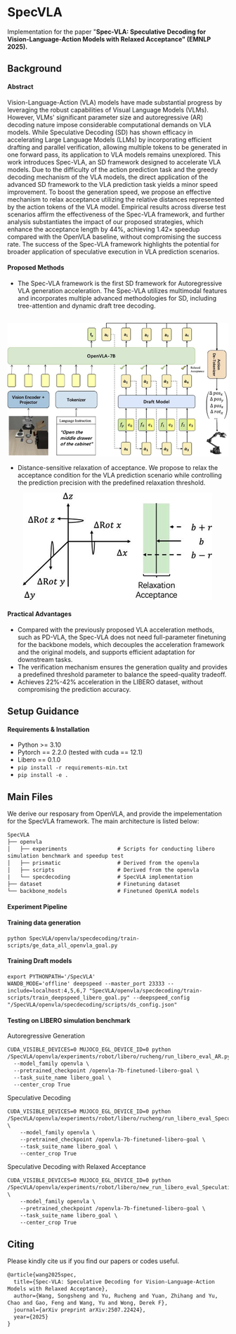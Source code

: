 # SpecVLA

Implementation for the paper "**Spec-VLA: Speculative Decoding for Vision-Language-Action Models with Relaxed Acceptance" (EMNLP 2025).**
## Background
#### Abstract 

Vision-Language-Action (VLA) models have made substantial progress by leveraging the robust capabilities of Visual Language Models (VLMs). 
However, VLMs' significant parameter size and autoregressive (AR) decoding nature impose considerable computational demands on VLA models. While Speculative Decoding (SD) 
has shown efficacy in accelerating Large Language Models (LLMs) by incorporating efficient drafting and parallel verification, allowing multiple tokens to be generated in one forward pass, 
its application to VLA models remains unexplored. This work introduces Spec-VLA, an SD framework designed to accelerate VLA models. 
Due to the difficulty of the action prediction task and the greedy decoding mechanism of the VLA models, the direct application of the advanced SD framework to the VLA prediction task yields 
a minor speed improvement. To boost the generation speed, we propose an effective mechanism to relax acceptance utilizing the relative distances represented by the action tokens of the VLA model. 
Empirical results across diverse test scenarios affirm the effectiveness of the Spec-VLA framework, and further analysis substantiates the impact of our proposed strategies, 
which enhance the acceptance length by 44%, achieving $1.42\times$ speedup compared with the OpenVLA baseline, without compromising the success rate. 
The success of the Spec-VLA framework highlights the potential for broader application of speculative execution in VLA prediction scenarios.

#### Proposed Methods
* The Spec-VLA framework is the first SD framework for  Autoregressive VLA generation acceleration. The Spec-VLA utilizes multimodal features and incorporates multiple advanced methodologies for SD, including tree-attention and dynamic draft tree decoding.

&nbsp;&nbsp;&nbsp;![](Assets/spec-vla-small.jpg)

* Distance-sensitive relaxation of acceptance. We propose to relax the acceptance condition for the VLA prediction scenario while controlling the prediction precision with the predefined relaxation threshold. 

&nbsp;&nbsp;&nbsp;&nbsp;&nbsp;&nbsp;&nbsp;&nbsp;&nbsp;![](Assets/Relax-Figure-2.0-small.jpg)

#### Practical Advantages 
* Compared with the previously proposed VLA acceleration methods, such as PD-VLA, the Spec-VLA does not need full-parameter finetuning for the backbone models, which decouples the acceleration framework and the original models, and supports efficient adaptation for downstream tasks.
* The verification mechanism ensures the generation quality and provides a predefined threshold parameter to balance the speed-quality tradeoff.
* Achieves 22%-42% acceleration in the LIBERO dataset, without compromising the prediction accuracy.

## Setup Guidance
#### Requirements & Installation

* Python >= 3.10
* Pytorch == 2.2.0 (tested with cuda == 12.1)
* Libero == 0.1.0
* ``pip install -r requirements-min.txt``
* ``pip install -e .``

## Main Files

We derive our resposary from OpenVLA, and provide the impelementation for the SpecVLA framework. The main architecture is listed below: 

```
SpecVLA
├── openvla
│   ├── experiments                # Scripts for conducting libero simulation benchmark and speedup test
│   ├── prismatic                  # Derived from the openvla
│   ├── scripts                    # Derived from the openvla
|   └── specdecoding               # SpecVLA implementation
├── dataset                        # Finetuning dataset 
└── backbone_models                # Finetuned OpenVLA models
```

#### Experiment Pipeline

#### Training data generation
```
python SpecVLA/openvla/specdecoding/train-scripts/ge_data_all_openvla_goal.py
```
#### Training Draft models
```
export PYTHONPATH='/SpecVLA'
WANDB_MODE='offline' deepspeed --master_port 23333 --include=localhost:4,5,6,7 "SpecVLA/openvla/specdecoding/train-scripts/train_deepspeed_libero_goal.py" --deepspeed_config "/SpecVLA/openvla/specdecoding/scripts/ds_config.json"
```
#### Testing on LIBERO simulation benchmark
Autoregressive Generation
```
CUDA_VISIBLE_DEVICES=0 MUJOCO_EGL_DEVICE_ID=0 python /SpecVLA/openvla/experiments/robot/libero/rucheng/run_libero_eval_AR.py\
  --model_family openvla \
  --pretrained_checkpoint /openvla-7b-finetuned-libero-goal \
  --task_suite_name libero_goal \
  --center_crop True
```
Speculative Decoding
```
CUDA_VISIBLE_DEVICES=0 MUJOCO_EGL_DEVICE_ID=0 python /SpecVLA/openvla/experiments/robot/libero/rucheng/run_libero_eval_Speculation_set_params.py \
    --model_family openvla \
    --pretrained_checkpoint /openvla-7b-finetuned-libero-goal \
    --task_suite_name libero_goal \
    --center_crop True
```
Speculative Decoding with Relaxed Acceptance
```
CUDA_VISIBLE_DEVICES=0 MUJOCO_EGL_DEVICE_ID=0 python /SpecVLA/openvla/experiments/robot/libero/new_run_libero_eval_Speculation_set_params.py \
    --model_family openvla \
    --pretrained_checkpoint /openvla-7b-finetuned-libero-goal \
    --task_suite_name libero_goal \
    --center_crop True
```

## Citing

Please kindly cite us if you find our papers or codes useful.
```
@article{wang2025spec,
  title={Spec-VLA: Speculative Decoding for Vision-Language-Action Models with Relaxed Acceptance},
  author={Wang, Songsheng and Yu, Rucheng and Yuan, Zhihang and Yu, Chao and Gao, Feng and Wang, Yu and Wong, Derek F},
  journal={arXiv preprint arXiv:2507.22424},
  year={2025}
}
```
